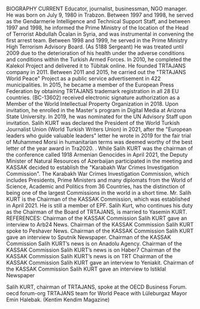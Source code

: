 BIOGRAPHY CURRENT
Educator, journalist, businessman, NGO manager. He was born on July 9, 1980 in Trabzon. Between 1997 and 1998, he served as the Gendarmerie Intelligence and Technical Support Staff, and between 1997 and 1998, he informed the Prime Ministry of the location of the Head of Terrorist Abdullah Öcalan in Syria, and was instrumental in convening the first arrest team. Between 1998 and 1999, he served in the Prime Ministry High Terrorism Advisory Board. (As 5188 Sergeant) He was treated until 2009 due to the deterioration of his health under the adverse conditions and conditions within the Turkish Armed Forces. In 2010, he completed the Kalekol Project and delivered it to Tübitak online. He founded TRTAJANS company in 2011. Between 2011 and 2015, he carried out the "TRTAJANS World Peace" Project as a public service advertisement in 422 municipalities. In 2015, he became a member of the European Press Federation by obtaining TRTAJANS trademark registration in all 28 EU countries. (BC-13602) received electronic signature authorization as a Member of the World Intellectual Property Organization in 2018. Upon invitation, he enrolled in the Master's program in Digital Media at Arizona State University. In 2019, he was nominated for the UN Advisory Staff upon invitation. Salih KURT was declared the President of the World Turkish Journalist Union (World Turkish Writers Union) in 2021, after the "European leaders who guide valuable leaders" letter he wrote in 2019 for the fair trial of Muhammed Morsi in humanitarian terms was deemed worthy of the best letter of the year award in Tra2020. . While Salih KURT was the chairman of the conference called 1918 Armenian Genocides in April 2021, the Deputy Minister of Natural Resources of Azerbaijan participated in the meeting and KASSAK decided to establish the "Karabakh War Crimes Investigation Commission". The Karabakh War Crimes Investigation Commission, which includes Presidents, Prime Ministers and many diplomats from the World of Science, Academic and Politics from 36 Countries, has the distinction of being one of the largest Commissions in the world in a short time.
Mr. Salih KURT is the Chairman of the KASSAK Commission, which was established in April 2021.
He is still a member of EPF. Salih Kurt, who continues his duty as the Chairman of the Board of TRTAJANS, is married to Yasemin KURT.
REFERENCES:
Chairman of the KASSAK Commission Salih KURT gave an interview to Arb24 News.
Chairman of the KASSAK Commission Salih KURT spoke to Peshaver News.
Chairman of the KASSAK Commission Salih KURT gave an interview to Sputnik Newspaper. 
Chairman of the KASSAK Commission Salih KURT’s news is on Anadolu Agency.
Chairman of the KASSAK Commission Salih KURT’s news is on Haber7
Chairman of the KASSAK Commission Salih KURT’s news is on TRT
Chairman of the KASSAK Commission Salih KURT gave an interview to Yeniakit. 
Chairman of the KASSAK Commission Salih KURT gave an interview to Istiklal Newspaper

Salih KURT, chairman of TRTAJANS, spoke at the OECD Business Forum. oecd forum-org
TRTAJANS team for World Peace with Lüleburgaz Mayor Emin Halebak.  (Kentim Kendim Magazine)

